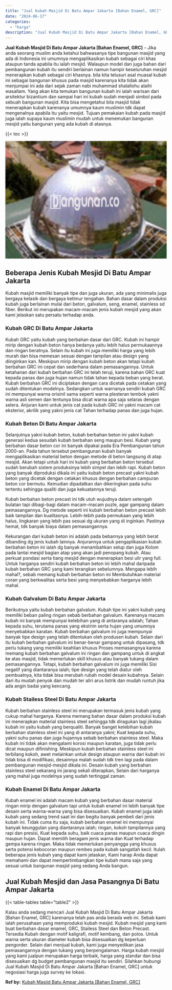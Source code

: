 ```yaml
---
title: "Jual Kubah Masjid Di Batu Ampar Jakarta [Bahan Enamel, GRC]"
date: "2024-06-17"
categories: 
  - "harga"
description: "Jual Kubah Masjid Di Batu Ampar Jakarta [Bahan Enamel, GRC]. Kalau anda sedang mencari Jual Kubah Masjid Di Batu Ampar Jakarta [Bahan Enamel, GRC] karenany..."
---
```


**Jual Kubah Masjid Di Batu Ampar Jakarta \[Bahan Enamel, GRC\]** – Jika anda seorang muslim anda ketahui bahwasanya tipe bangunan masjid yang ada di Indonesia ini umumnya mengaplikasikan kubah sebagai ciri khas ataupun tanda apabila itu ialah mesjid. Walaupun model dan juga bahan dari pembangunan kubah itu sendiri berlainan namun hampir keseluruhan mesjid menerapkan kubah sebagai ciri khasnya. bila kita telusuri asal muasal kubah ini sebagai bangunan khusus pada masjid karenanya kita tidak akan menjumpai ini ada dari sejak zaman nabi muhammad shalallohu alaihi wasallam. Yang akan kita temukan bangunan kubah ini ialah warisan dari arsitektur bizantium dan sampai hari ini kubah sudah menjadi simbol pada sebuah bangunan masjid. Kita bisa mengetahui bila masjid tidak menerapkan kubah karenanya umumnya kaum muslimin tdk dapat mengenalnya apabila itu yaitu mesjid. Tujuan pemakaian kubah pada masjid juga ialah supaya kaum muslimin mudah untuk menemukan bangunan mesjid yaitu bangunan yang ada kubah di atasnya.

{{< toc >}}

![Jual Kubah Masjid Di Batu Ampar Jakarta [Bahan Enamel, GRC]](/images/jual-kubah-masjid-19.png)

## Beberapa Jenis Kubah Mesjid Di Batu Ampar Jakarta

Kubah masjid memiliki banyak tipe dan juga ukuran, ada yang minimalis juga bergaya kelasik dan bergaya ketimur tengahan. Bahan dasar dalam produksi kubah juga berlainan mulai dari beton, galvalum, seng, enamel, stainless sd fiber. Berikut ini merupakan macam-macam jenis kubah mesjid yang akan kami jelaskan satu persatu terhadap anda.

### Kubah GRC Di Batu Ampar Jakarta

Kubah GRC yaitu kubah yang berbahan dasar dari GRC. Kubah ini hampir mirip dengan kubah beton hanya bedanya yaitu lebih halus permukaannya dan ringan beratnya. Selain itu kubah ini juga memiliki harga yang lebih murah dan bisa memesan sesuai dengan tampilan atau design yang diinginkan kan. Meskipun mirip dengan kubah beton akan tetapi kubah berbahan GRC ini cepat dan sederhana dalam pemasangannya. Untuk ketahanan dari kubah berbahan GRC ini telah teruji, karena bahan GRC kuat kepada panas dan juga hujan namun tidak tahan kepada beban yang berat. Kubah berbahan GRC ini diciptakan dengan cara dicetak pada cetakan yang sudah ditentukan modelnya. Sedangkan untuk warnanya sendiri kubah GRC ini mempunyai warna orisinil sama seperti warna plesteran tembok yakni warna asli semen dan tentunya bisa dicat warna apa saja selaras dengan selera. Anjuran kami untuk jenis cat pada kubah GRC ini yakni macam cat eksterior, akrilik yang yakni jenis cat Tahan terhadap panas dan juga hujan.

### Kubah Beton Di Batu Ampar Jakarta

Selanjutnya yakni kubah beton, kubah berbahan beton ini yakni kubah generasi kedua sesudah kubah berbahan seng maupun besi. Kubah yang berbahan dasar beton cor ini banyak dipakai pada Era Pembangunan tahun 2000-an. Pada tahun tersebut pembangunan kubah banyak mengaplikasikan material beton dengan metode di beton langsung di atap mesjid. Akan tetapi untuk hari ini kubah yang berbahan beton tersebut sudah berubah sistem produksinya lebih simpel dan lebih rapi. Kubah beton yang banyak diproduksi dikala ini yaitu kubah beton precast yakni kubah beton yang dicetak dengan cetakan khusus dengan berbahan campuran beton cor bermutu. Kemudian dipadatkan dan dikeringkan pada suhu tertentu sehingga qualiti dan juga kekuatannya teruji.

Kubah berbahan beton precast ini tdk utuh wujudnya dalam setengah bulatan tapi dibagi-bagi dalam macam-macam puzle, agar gampang dalam pemasangannya. Dg metode seperti ini kubah berbahan beton precast lebih baik tampilan dan kualitasnya. Lebih-lebih pada permukaan yang lebih halus, lingkaran yang lebih pas sesuai dg ukuran yang di inginkan. Pastinya hemat, tdk banyak biaya dalam pemasangannya.

Kekurangan dari kubah beton ini adalah pada bebannya yang lebih berat dibanding dg jenis kubah lainnya. Anjurannya untuk pengaplikasian kubah berbahan beton ini ialah dg banyak menambahkan selup dan juga Kolom pada lantai mesjid bagian atap yang akan jadi penopang kubah. Atau perkuat pondasi serta tiang mesjid dengan menerapkan besi ulir yang full. Untuk harganya sendiri kubah berbahan beton ini lebih mahal daripada kubah berbahan GRC yang kami terangkan sebelumnya. Mengapa lebih mahal?, sebab memang kubah berbahan beton ini Membutuhkan material coran yang berkwalitas serta besi yang menyebabkan harganya lebih mahal.

### Kubah Galvalum Di Batu Ampar Jakarta

Berikutnya yaitu kubah berbahan galvalum. Kubah tipe ini yakni kubah yang memiliki beban paling ringan sebab berbahan galvalum. Karenanya macam kubah ini banyak mempunyai kelebihan yang di antaranya adalah; Tahan kepada suhu, terutama panas yang ekstrim serta hujan yang umumnya menyebabkan karatan. Kubah berbahan galvalum ini juga mempunyai banyak tipe design yang telah ditentukan oleh produsen kubah. Selain dari itu kubah berbahan galvalum ini benar-benar gampang untuk dipasang, tdk perlu tukang yang memiliki keahlian khusus Proses memasangnya karena memang kubah berbahan galvalum ini ringan dan gampang untuk di angkat ke atas masjid, tidak memerlukan skill khusus atau banyak tukang dalam pemasangannya. Tetapi, kubah berbahan galvalum ini juga memiliki Sisi negatif yang diantaranya ialah; tipe design yang telah diatur oleh pembuatnya, kita tidak bisa merubah rubah model desain kubahnya. Selain dari itu mudah penyok dan mudah ter aliri arus listrik dan mudah runtuh jika ada angin badai yang kencang.

### Kubah Stailess Steel Di Batu Ampar Jakarta

Kubah berbahan stainless steel ini merupakan termasuk jenis kubah yang cukup mahal harganya. Karena memang bahan dasar dalam produksi kubah ini menerapkan material stainless steel sehingga tdk diragukan lagi jikalau kubah ini yaitu kubah yang berqualiti. Banyak banget kelebihan kubah berbahan stainless steel ini yang di antaranya yakni; Kuat kepada suhu, yakni suhu panas dan juga hujannya sebab berbahan stainless steel. Maka kubah ini tidak akan mengalami korosi maupun karatan, juga tidak perlu dicat maupun difinishing. Meskipun kubah berbahan stainless steel ini terbilang kokoh, awet melainkan untuk design ataupun warna dari kubah ini tidak bisa di modifikasi, desainnya malah sudah tdk tren lagi pada dalam pembangunan mesjid-mesjid dikala ini. Desain kubah yang berbahan stainless steel sekarang ini jarang sekali diterapkan, Selain dari harganya yang mahal juga modelnya yang sudah tertinggal zaman.

### Kubah Enamel Di Batu Ampar Jakarta

Kubah enamel ini adalah macam kubah yang berbahan dasar material ringan mirip dengan galvalum tapi untuk kubah enamel ini lebih banyak tipe desain serta warna-warna yang bisa disesuaikan. Kubah enamel juga ialah kubah yang sedang trend saat ini dan begitu banyak pembeli dari jenis kubah ini. Tidak cuma itu saja, kubah berbahan enamel ini mempunyai banyak keunggulan yang diantaranya ialah; ringan, kokoh tampilannya yang rapi dan presisi, Kuat kepada suhu, baik cuaca panas maupun cuaca dingin maupun hujan. Dapat memilih beragam jenis warna dan Kuat terhadap gempa karena ringan. Maka tidak memerlukan penyangga yang khusus serta potensi kebocoran maupun rembes pada kubah sangatlah kecil. Itulah beberapa jenis kubah yang dapat kami jelaskan, Kami harap Anda dapat memahami dan dapat mempertimbangkan tipe kubah mana saja yang sesuai untuk bangunan masjid yang sedang Anda bangun.

## Jual Kubah Mesjid dan Jasa Pasangnya Di Batu Ampar Jakarta

{{< table-tables table="table2" >}}

Kalau anda sedang mencari Jual Kubah Masjid Di Batu Ampar Jakarta \[Bahan Enamel, GRC\] karenanya telah pas anda berada web ini. Sebab kami ialah perusahaan yang memproduksi kubah mesjid. Kubah mesjid yang kami buat berbahan dasar enamel, GRC, Stailess Steel dan Beton Precast. Tersedia Kubah dengan motif kaligrafi, motif kembang, dan polos. Untuk warna serta ukuran diameter kubah bisa disesuaikan dg keperluan pengorder. Selain dari menjual kubah, kami juga menyedikan jasa pemasangannya dengan tukang yang berpengalaman. Harga kubah mesjid yang kami jualpun merupakan harga terbaik, harga yang standar dan bisa disesuaikan dg budget pembangunan masjid itu sendiri. Silahkan hubungi Jual Kubah Masjid Di Batu Ampar Jakarta \[Bahan Enamel, GRC\] untuk negosiasi harga juga survey ke lokasi.

**Ref by:** [Kubah Masjid Batu Ampar Jakarta [Bahan Enamel, GRC]](https://id.wikipedia.org/wiki/Kubah)
